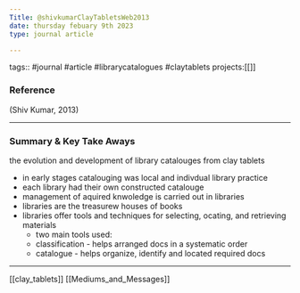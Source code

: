 ```yaml
---
Title: @shivkumarClayTabletsWeb2013
date: thursday febuary 9th 2023
type: journal article 

---
```


tags:: #journal #article #librarycatalogues #claytablets
projects:[[]]

### Reference 

(Shiv Kumar, 2013)

---

### Summary & Key Take Aways

 the evolution and development of library catalouges from clay tablets 
 - in early stages catalouging was local and indivdual library practice 
 - each library had their own constructed catalouge 
 - management of aquired knwoledge is carried out in libraries 
 - libraries are the treasurew houses of books 
 - libraries offer tools and techniques for selecting, ocating, and retrieving materials 
	 - two main tools used:
	 - classification - helps arranged docs in a systematic order 
	 - catalogue - helps organize, identify and located required docs


 
--- 
[[clay_tablets]]
[[Mediums_and_Messages]]